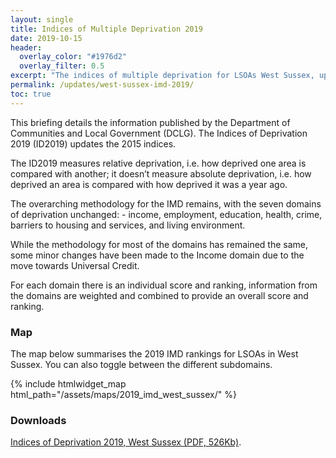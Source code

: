 ```yaml
---
layout: single
title: Indices of Multiple Deprivation 2019 
date: 2019-10-15
header: 
  overlay_color: "#1976d2"
  overlay_filter: 0.5
excerpt: "The indices of multiple deprivation for LSOAs West Sussex, updated for 2019."
permalink: /updates/west-sussex-imd-2019/
toc: true
---
```


This briefing details the information published by the Department of Communities and Local
Government (DCLG). The Indices of Deprivation 2019 (ID2019) updates the 2015 indices.

The ID2019 measures relative deprivation, i.e. how deprived one area is compared with another; it
doesn’t measure absolute deprivation, i.e. how deprived an area is compared with how deprived it was
a year ago.

The overarching methodology for the IMD remains, with the seven domains of deprivation unchanged: -
income, employment, education, health, crime, barriers to housing and services, and living
environment.

While the methodology for most of the domains has remained the same, some minor changes have
been made to the Income domain due to the move towards Universal Credit.

For each domain there is an individual score and ranking, information from the domains are weighted
and combined to provide an overall score and ranking.

### Map

The map below summarises the 2019 IMD rankings for LSOAs in West Sussex. You can also toggle between the different subdomains.

{% include htmlwidget_map html_path="/assets/maps/2019_imd_west_sussex/" %}

### Downloads

[Indices of Deprivation 2019, West Sussex (PDF, 526Kb)](/assets/core/Briefing-West-Sussex-IMD-2019.pdf).
